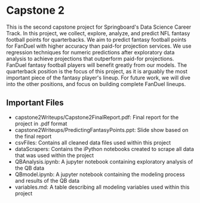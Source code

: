 # Capstone 2

This is the second capstone project for Springboard's Data Science Career Track. In this project, we collect, explore, analyze, and predict NFL fantasy football points for quarterbacks. We aim to predict fantasy football points for FanDuel with higher accuracy than paid-for projection services. We use regression techniques for numeric predictions after exploratory data analysis to achieve projections that outperform paid-for projections. FanDuel fantasy football players will benefit greatly from our models. The quarterback position is the focus of this project, as it is arguably the most important piece of the fantasy player's lineup. For future work, we will dive into the other positions, and focus on building complete FanDuel lineups.

## Important Files
- capstone2Writeups/Capstone2FinalReport.pdf: Final report for the project in .pdf format
- capstone2Writeups/PredictingFantasyPoints.ppt: Slide show based on the final report
- csvFiles: Contains all cleaned data files used within this project
- dataScrapers: Contains the iPython notebooks created to scrape all data that was used within the project
- QBAnalysis.ipynb: A jupyter notebook containing exploratory analysis of the QB data
- QBmodel.ipynb: A jupyter notebook containing the modeling process and results of the QB data
- variables.md: A table describing all modeling variables used within this project
